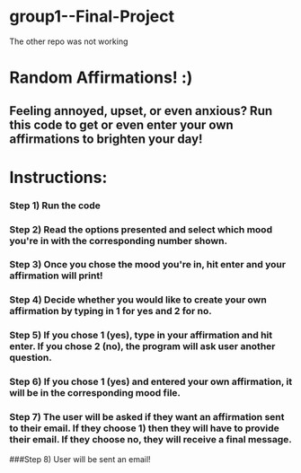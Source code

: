 # group1--Final-Project
The other repo was not working

# Random Affirmations! :)
## Feeling annoyed, upset, or even anxious? Run this code to get or even enter your own affirmations to brighten your day!
 # Instructions:
### Step 1) Run the code
### Step 2) Read the options presented and select which mood you're in with the corresponding number shown.
### Step 3) Once you chose the mood you're in, hit enter and your affirmation will print!
### Step 4) Decide whether you would like to create your own affirmation by typing in 1 for yes and 2 for no.
### Step 5) If you chose 1 (yes), type in your affirmation and hit enter. If you chose 2 (no), the program will ask user another question.
### Step 6) If you chose 1 (yes) and entered your own affirmation, it will be in the corresponding mood file. 
### Step 7) The user will be asked if they want an affirmation sent to their email. If they choose 1) then they will have to provide their email. If they choose no, they will receive a final message.
###Step 8) User will be sent an email!
